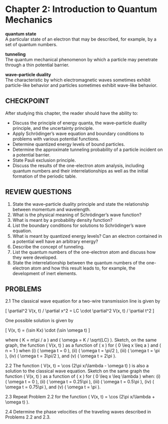 # Chapter 2: Introduction to Quantum Mechanics

**quantum state**  
A particular state of an electron that may be described, for example, by a set of quantum numbers.

**tunneling**  
The quantum mechanical phenomenon by which a particle may penetrate through a thin potential barrier.

**wave–particle duality**  
The characteristic by which electromagnetic waves sometimes exhibit particle-like behavior and particles sometimes exhibit wave-like behavior.

## CHECKPOINT

After studying this chapter, the reader should have the ability to:

- Discuss the principle of energy quanta, the wave–particle duality principle, and the uncertainty principle.
- Apply Schrödinger’s wave equation and boundary conditions to problems with various potential functions.
- Determine quantized energy levels of bound particles.
- Determine the approximate tunneling probability of a particle incident on a potential barrier.
- State Pauli exclusion principle.
- Discuss the results of the one-electron atom analysis, including quantum numbers and their interrelationships as well as the initial formation of the periodic table.

## REVIEW QUESTIONS

1. State the wave–particle duality principle and state the relationship between momentum and wavelength.
2. What is the physical meaning of Schrödinger’s wave function?
3. What is meant by a probability density function?
4. List the boundary conditions for solutions to Schrödinger’s wave equation.
5. What is meant by quantized energy levels? Can an electron contained in a potential well have an arbitrary energy?
6. Describe the concept of tunneling.
7. List the quantum numbers of the one-electron atom and discuss how they were developed.
8. State the interrelationship between the quantum numbers of the one-electron atom and how this result leads to, for example, the development of inert elements.

## PROBLEMS

2.1 The classical wave equation for a two-wire transmission line is given by 

\[
\partial^2 V(x, t) / \partial x^2 = LC \cdot \partial^2 V(x, t) / \partial t^2
\]

One possible solution is given by 

\[
V(x, t) = (\sin Kx) \cdot (\sin \omega t)
\]

where \( K = m\pi / a \) and \( \omega = K / \sqrt{LC} \). Sketch, on the same graph, the function \( V(x, t) \) as a function of \( x \) for \( 0 \leq x \leq a \) and \( n = 1 \) when (i) \( \omega t = 0 \), (ii) \( \omega t = \pi/2 \), (iii) \( \omega t = \pi \), (iv) \( \omega t = 3\pi/2 \), and (v) \( \omega t = 2\pi \).

2.2 The function \( V(x, t) = \cos (2\pi x/\lambda - \omega t) \) is also a solution to the classical wave equation. Sketch on the same graph the function \( V(x, t) \) as a function of \( x \) for \( 0 \leq x \leq \lambda \) when: (i) \( \omega t = 0 \), (ii) \( \omega t = 0.25\pi \), (iii) \( \omega t = 0.5\pi \), (iv) \( \omega t = 0.75\pi \), and (v) \( \omega t = \pi \).

2.3 Repeat Problem 2.2 for the function \( V(x, t) = \cos (2\pi x/\lambda + \omega t) \).

2.4 Determine the phase velocities of the traveling waves described in Problems 2.2 and 2.3.